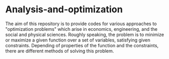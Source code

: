 # Analysis-and-optimization
The aim of this repository is to provide codes for various approaches to "optimization problems" which arise in economics, engineering, and the social and physical sciences. Roughly speaking, the problem is to minimize or maximize a given function over a set of variables, satisfying given constraints. Depending of properties of the function and the constraints, there are different methods of solving this problem.
